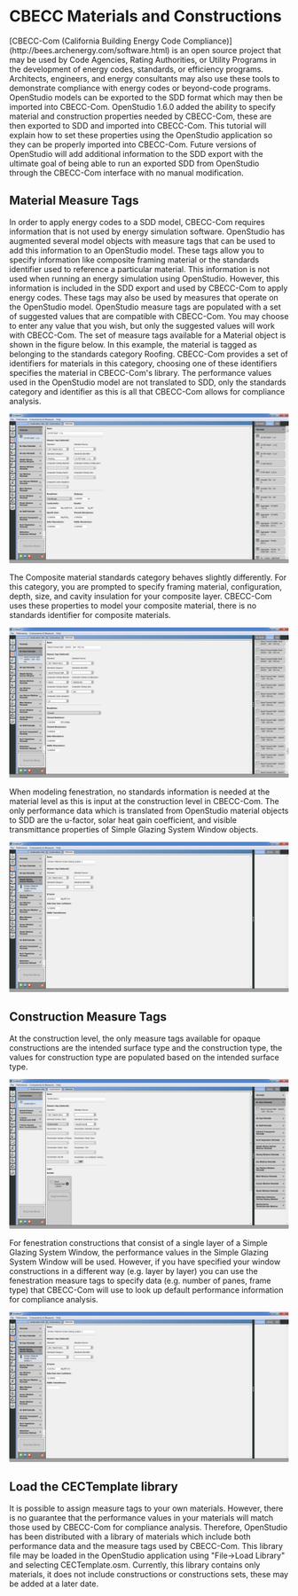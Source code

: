 <h1>CBECC Materials and Constructions</h1>
[CBECC-Com (California Building Energy Code Compliance)](http://bees.archenergy.com/software.html) is an open source project that may be used by Code Agencies, Rating Authorities, or Utility Programs in the development of energy codes, standards, or efficiency programs. Architects, engineers, and energy consultants may also use these tools to demonstrate compliance with energy codes or beyond-code programs. OpenStudio models can be exported to the SDD format which may then be imported into CBECC-Com.  OpenStudio 1.6.0 added the ability to specify material and construction properties needed by CBECC-Com, these are then exported to SDD and imported into CBECC-Com.  This tutorial will explain how to set these properties using the OpenStudio application so they can be properly imported into CBECC-Com.  Future versions of OpenStudio will add additional information to the SDD export with the ultimate goal of being able to run an exported SDD from OpenStudio through the CBECC-Com interface with no manual modification.

## Material Measure Tags
In order to apply energy codes to a SDD model, CBECC-Com requires information that is not used by energy simulation software.  OpenStudio has augmented several model objects with measure tags that can be used to add this information to an OpenStudio model.  These tags allow you to specify information like composite framing material or the standards identifier used to reference a particular material.  This information is not used when running an energy simulation using OpenStudio.  However, this information is included in the SDD export and used by CBECC-Com to apply energy codes.  These tags may also be used by measures that operate on the OpenStudio model.  OpenStudio measure tags are populated with a set of suggested values that are compatible with CBECC-Com.  You may choose to enter any value that you wish, but only the suggested values will work with CBECC-Com.  The set of measure tags available for a Material object is shown in the figure below.  In this example, the material is tagged as belonging to the standards category Roofing.  CBECC-Com provides a set of identifiers for materials in this category, choosing one of these identifiers specifies the material in CBECC-Com's library.  The performance values used in the OpenStudio model are not translated to SDD, only the standards category and identifier as this is all that CBECC-Com allows for compliance analysis.

[![Material Measure Tags](img/tutorials/cbecc_materials_material1.jpg "Click to view larger version.")](img/tutorials/cbecc_materials_material1.jpg)

The Composite material standards category behaves slightly differently.  For this category, you are prompted to specify framing material, configuration, depth, size, and cavity insulation for your composite layer.  CBECC-Com uses these properties to model your composite material, there is no standards identifier for composite materials.  

[![Composite Material Measure Tags](img/tutorials/cbecc_materials_material2.jpg "Click to view larger version.")](img/tutorials/cbecc_materials_material2.jpg)

When modeling fenestration, no standards information is needed at the material level as this is input at the construction level in CBECC-Com.  The only performance data which is translated from OpenStudio material objects to SDD are the u-factor, solar heat gain coefficient, and visible transmittance properties of Simple Glazing System Window objects.

[![Simple Glazing System Window Measure Tags](img/tutorials/cbecc_materials_material3.jpg "Click to view larger version.")](img/tutorials/cbecc_materials_material3.jpg)

## Construction Measure Tags

At the construction level, the only measure tags available for opaque constructions are the intended surface type and the construction type, the values for construction type are  populated based on the intended surface type.

[![Composite Construction Measure Tags](img/tutorials/cbecc_materials_constructions2.jpg "Click to view larger version.")](img/tutorials/cbecc_materials_constructions2.jpg)

For fenestration constructions that consist of a single layer of a Simple Glazing System Window, the performance values in the Simple Glazing System Window will be used.  However, if you have specified your window constructions in a different way (e.g. layer by layer) you can use the fenestration measure tags to specify data (e.g. number of panes, frame type) that CBECC-Com will use to look up default performance information for compliance analysis.

[![Composite Construction Measure Tags](img/tutorials/cbecc_materials_constructions1.jpg "Click to view larger version.")](img/tutorials/cbecc_materials_constructions1.jpg)

## Load the CECTemplate library
It is possible to assign measure tags to your own materials.  However, there is no guarantee that the performance values in your materials will match those used by CBECC-Com for compliance analysis.  Therefore, OpenStudio has been distributed with a library of materials which include both performance data and the measure tags used by CBECC-Com.  This library file may be loaded in the OpenStudio application using "File->Load Library" and selecting CECTemplate.osm.  Currently, this library contains only materials, it does not include constructions or constructions sets, these may be added at a later date.
